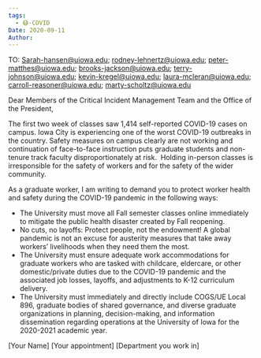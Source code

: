 ```yaml
---
tags:
  - 😷-COVID
Date: 2020-09-11
Author: 
---
```

TO: [Sarah-hansen@uiowa.edu](mailto:Sarah-hansen@uiowa.edu); [rodney-lehnertz@uiowa.edu](mailto:rodney-lehnertz@uiowa.edu); [peter-matthes@uiowa.edu](mailto:peter-matthes@uiowa.edu); [brooks-jackson@uiowa.edu](mailto:brooks-jackson@uiowa.edu); [terry-johnson@uiowa.edu](mailto:terry-johnson@uiowa.edu); [kevin-kregel@uiowa.edu](mailto:kevin-kregel@uiowa.edu); [laura-mcleran@uiowa.edu](mailto:laura-mcleran@uiowa.edu); [carroll-reasoner@uiowa.edu](mailto:carroll-reasoner@uiowa.edu); [marty-scholtz@uiowa.edu](mailto:marty-scholtz@uiowa.edu)

Dear Members of the Critical Incident Management Team and the Office of the President,

The first two week of classes saw 1,414 self-reported COVID-19 cases on campus. Iowa City is experiencing one of the worst COVID-19 outbreaks in the country. Safety measures on campus clearly are not working and continuation of face-to-face instruction puts graduate students and non-tenure track faculty disproportionately at risk.  Holding in-person classes is irresponsible for the safety of workers and for the safety of the wider community. 

As a graduate worker, I am writing to demand you to protect worker health and safety during the COVID-19 pandemic in the following ways:

- The University must move all Fall semester classes online immediately to mitigate the public health disaster created by Fall reopening. 
- No cuts, no layoffs: Protect people, not the endowment! A global pandemic is not an excuse for austerity measures that take away workers’ livelihoods when they need them the most.
- The University must ensure adequate work accommodations for graduate workers who are tasked with childcare, eldercare, or other domestic/private duties due to the COVID-19 pandemic and the associated job losses, layoffs, and adjustments to K-12 curriculum delivery. 
- The University must immediately and directly include COGS/UE Local 896, graduate bodies of shared governance, and diverse graduate organizations in planning, decision-making, and information dissemination regarding operations at the University of Iowa for the 2020-2021 academic year. 

[Your Name] [Your appointment] [Department you work in]